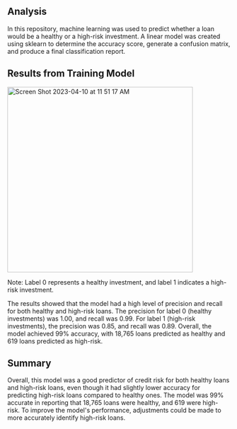 ## Analysis

In this repository, machine learning was used to predict whether a loan would be a healthy or a high-risk investment. A linear model was created using sklearn to determine the accuracy score, generate a confusion matrix, and produce a final classification report.

## Results from Training Model

<img width="419" alt="Screen Shot 2023-04-10 at 11 51 17 AM" src="https://user-images.githubusercontent.com/116044037/230950322-d25d92b9-4c57-46b6-b498-4f5f34286755.png">

Note: Label 0 represents a healthy investment, and label 1 indicates a high-risk investment.

The results showed that the model had a high level of precision and recall for both healthy and high-risk loans. The precision for label 0 (healthy investments) was 1.00, and recall was 0.99. For label 1 (high-risk investments), the precision was 0.85, and recall was 0.89. Overall, the model achieved 99% accuracy, with 18,765 loans predicted as healthy and 619 loans predicted as high-risk.

## Summary

Overall, this model was a good predictor of credit risk for both healthy loans and high-risk loans, even though it had slightly lower accuracy for predicting high-risk loans compared to healthy ones. The model was 99% accurate in reporting that 18,765 loans were healthy, and 619 were high-risk. To improve the model's performance, adjustments could be made to more accurately identify high-risk loans.
